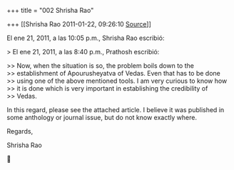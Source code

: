 +++
title = "002 Shrisha Rao"

+++
[[Shrisha Rao	2011-01-22, 09:26:10 [Source](https://groups.google.com/g/bvparishat/c/tLU7mvXUYkE)]]



El ene 21, 2011, a las 10:05 p.m., Shrisha Rao escribió:

\> El ene 21, 2011, a las 8:40 p.m., Prathosh escribió:

\>\> Now, when the situation is so, the problem boils down to the  
\>\> establishment of Apourusheyatva of Vedas. Even that has to be done  
\>\> using one of the above mentioned tools. I am very curious to know how  
\>\> it is done which is very important in establishing the credibility of  
\>\> Vedas.

In this regard, please see the attached article. I believe it was published in some anthology or journal issue, but do not know exactly where.

Regards,

Shrisha Rao




